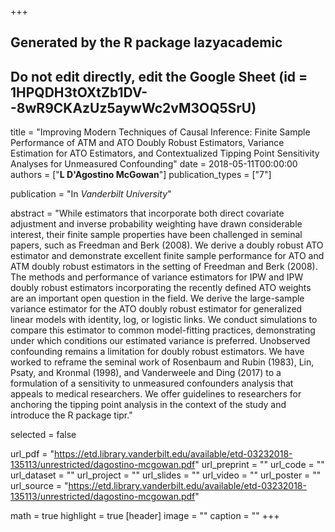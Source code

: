 +++
## Generated by the R package lazyacademic
## Do not edit directly, edit the Google Sheet (id = 1HPQDH3tOXtZb1DV--8wR9CKAzUz5aywWc2vM3OQ5SrU)

title = "Improving Modern Techniques of Causal Inference: Finite Sample Performance of ATM and ATO Doubly Robust Estimators, Variance Estimation for ATO Estimators, and Contextualized Tipping Point Sensitivity Analyses for Unmeasured Confounding"
date = 2018-05-11T00:00:00
authors = ["**L D'Agostino McGowan**"]
publication_types = ["7"]

publication = "In *Vanderbilt University*"

abstract = "While estimators that incorporate both direct covariate adjustment and inverse probability weighting have drawn considerable interest, their finite sample properties have been challenged in seminal papers, such as Freedman and Berk (2008). We derive a doubly robust ATO estimator and demonstrate excellent finite sample performance for ATO and ATM doubly robust estimators in the setting of Freedman and Berk (2008). The methods and performance of variance estimators for IPW and IPW doubly robust estimators incorporating the recently defined ATO weights are an important open question in the field. We derive the large-sample variance estimator for the ATO doubly robust estimator for generalized linear models with identity, log, or logistic links. We conduct simulations to compare this estimator to common model-fitting practices, demonstrating under which conditions our estimated variance is preferred. Unobserved confounding remains a limitation for doubly robust estimators. We have worked to reframe the seminal work of Rosenbaum and Rubin (1983), Lin, Psaty, and Kronmal (1998), and Vanderweele and Ding (2017) to a formulation of a sensitivity to unmeasured confounders analysis that appeals to medical researchers. We offer guidelines to researchers for anchoring the tipping point analysis in the context of the study and introduce the R package tipr."

selected = false

url_pdf = "https://etd.library.vanderbilt.edu/available/etd-03232018-135113/unrestricted/dagostino-mcgowan.pdf"
url_preprint = ""
url_code = ""
url_dataset = ""
url_project = ""
url_slides = ""
url_video = ""
url_poster = ""
url_source = "https://etd.library.vanderbilt.edu/available/etd-03232018-135113/unrestricted/dagostino-mcgowan.pdf"

math = true
highlight = true
[header]
image = ""
caption = ""
+++

